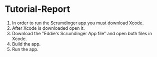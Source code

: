 # Tutorial-Report

1. In order to run the Scrumdinger app you must download Xcode. 
2. After Xcode is downloaded open it.
3. Download the "Eddie's Scrumdinger App file" and open both files in Xcode.
4. Build the app. 
5. Run the app.

